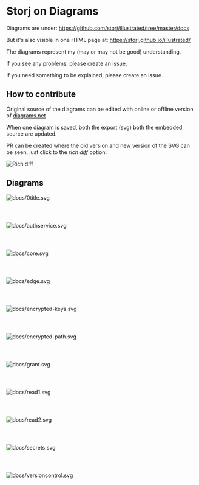 # Storj on Diagrams

Diagrams are under: https://github.com/storj/illustrated/tree/master/docs

But it's also visible in one HTML page at: https://storj.github.io/illustrated/

The diagrams represent my (may or may not be good) understanding.

If you see any problems, please create an issue.

If you need something to be explained, please create an issue.

## How to contribute

Original source of the diagrams can be edited with online or offline version of [diagrams.net](https://app.diagrams.net)

When one diagram is saved, both the export (svg) both the embedded source are updated. 

PR can be created where the old version and new version of the SVG can be seen, just click to the *rich diff* option:

![Rich diff](https://user-images.githubusercontent.com/170549/137105249-4fc31311-dbe0-49a9-82d9-37dace8ebcfa.png)

## Diagrams

![docs/0title.svg](docs/0title.svg)

```



```

![docs/authservice.svg](docs/authservice.svg)

```



```

![docs/core.svg](docs/core.svg)

```



```

![docs/edge.svg](docs/edge.svg)

```



```

![docs/encrypted-keys.svg](docs/encrypted-keys.svg)

```



```

![docs/encrypted-path.svg](docs/encrypted-path.svg)

```



```

![docs/grant.svg](docs/grant.svg)

```



```

![docs/read1.svg](docs/read1.svg)

```



```

![docs/read2.svg](docs/read2.svg)

```



```

![docs/secrets.svg](docs/secrets.svg)

```



```

![docs/versioncontrol.svg](docs/versioncontrol.svg)

```



```

